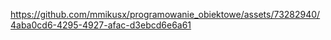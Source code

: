 

https://github.com/mmikusx/programowanie_obiektowe/assets/73282940/4aba0cd6-4295-4927-afac-d3ebcd6e6a61

